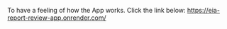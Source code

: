 To have a feeling of how the App works. Click the link below:
https://eia-report-review-app.onrender.com/
